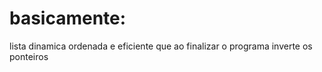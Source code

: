 # basicamente:
lista dinamica ordenada e eficiente que ao finalizar o programa inverte os ponteiros
